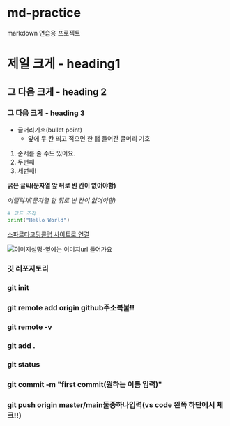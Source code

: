 # md-practice
markdown 연습용 프로젝트

# 제일 크게 - heading1
## 그 다음 크게 - heading 2
### 그 다음 크게 - heading 3

* 글머리기호(bullet point)
  * 앞에 두 칸 띄고 적으면 한 탭 들어간 글머리 기호

1. 순서를 줄 수도 있어요. 
2. 두번째 
3. 세번째!

**굵은 글씨(문자열 앞 뒤로 빈 칸이 없어야함)**

*이탤릭채(문자열 앞 뒤로 빈 칸이 없어야함)*

```python
# 코드 조각
print("Hello World")
```

[스파르타코딩클럽 사이트로 연결](https://spartacodingclub.kr/)

![이미지설명-옆에는 이미지url 들어가요](https://lh3.googleusercontent.com/lYhhH_bEYC_rRd1RcYDIbqMNG3byqPiqeKXQoNjneNAdbD9xyNVhq7BmZIpwASKtkp6ZYRMU01Co2oyl8tfJceE0ZFcQYrKKd9YBu9EqfFZQw1ytT8KM)

### 깃 레포지토리 
### git init
### git remote add origin github주소복붙!!
### git remote -v
### git add .
### git status
### git commit -m "first commit(원하는 이름 입력)"
### git push origin master/main둘중하나입력(vs code 왼쪽 하단에서 체크!!)
